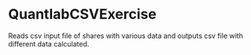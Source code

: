 # QuantlabCSVExercise

Reads csv input file of shares with various data and outputs csv file with different data calculated.
